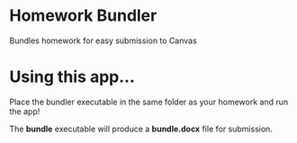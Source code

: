 # Homework Bundler
Bundles homework for easy submission to Canvas

# Using this app...

Place the bundler executable in the same folder as your homework and run the app!

The **bundle** executable will produce a **bundle.docx** file for submission.